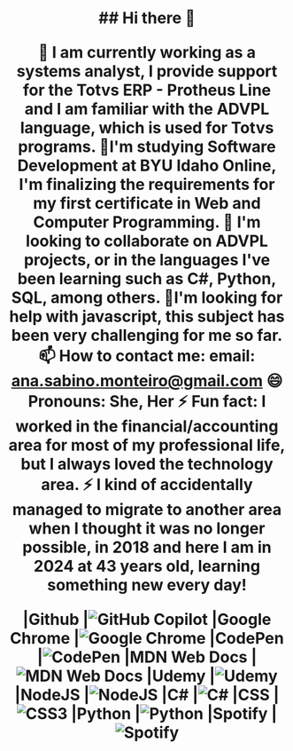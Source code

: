 <h1 align="center">## Hi there 👋
  
🔭 I am currently working as a systems analyst, I provide support for the Totvs ERP - Protheus Line and I am familiar with the ADVPL language, which is used for Totvs programs.
🌱I'm studying Software Development at BYU Idaho Online, I'm finalizing the requirements for my first certificate in Web and Computer Programming.
👯 I'm looking to collaborate on ADVPL projects, or in the languages ​​I've been learning such as C#, Python, SQL, among others.
🤔I'm looking for help with javascript, this subject has been very challenging for me so far.
📫 How to contact me: email: ana.sabino.monteiro@gmail.com
😄 Pronouns: She, Her
⚡ Fun fact: I worked in the financial/accounting area for most of my professional life, but I always loved the technology area.
⚡ I kind of accidentally managed to migrate to another area when I thought it was no longer possible, in 2018 and here I am in 2024 at 43 years old, learning something new every day!

|Github            |![GitHub Copilot](https://img.shields.io/badge/github_copilot-8957E5?style=for-the-badge&logo=github-copilot&logoColor=white)
|Google Chrome     |![Google Chrome](https://img.shields.io/badge/Google%20Chrome-4285F4?style=for-the-badge&logo=GoogleChrome&logoColor=white)
|CodePen           |![CodePen](https://img.shields.io/badge/Codepen-000000?style=for-the-badge&logo=codepen&logoColor=white)
|MDN Web Docs      |![MDN Web Docs](https://img.shields.io/badge/MDN_Web_Docs-black?style=for-the-badge&logo=mdnwebdocs&logoColor=white)
|Udemy             |![Udemy](https://img.shields.io/badge/Udemy-A435F0?style=for-the-badge&logo=Udemy&logoColor=white)
|NodeJS            |![NodeJS](https://img.shields.io/badge/node.js-6DA55F?style=for-the-badge&logo=node.js&logoColor=white)
|C#                |![C#](https://img.shields.io/badge/c%23-%23239120.svg?style=for-the-badge&logo=csharp&logoColor=white)
|CSS               |![CSS3](https://img.shields.io/badge/css3-%231572B6.svg?style=for-the-badge&logo=css3&logoColor=white)
|Python            |![Python](https://img.shields.io/badge/python-3670A0?style=for-the-badge&logo=python&logoColor=ffdd54)
|Spotify           |![Spotify](https://img.shields.io/badge/Spotify-1ED760?style=for-the-badge&logo=spotify&logoColor=white)

